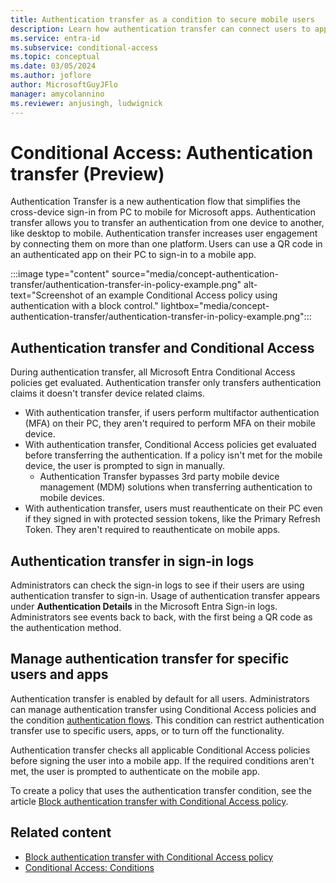 ```yaml
---
title: Authentication transfer as a condition to secure mobile users
description: Learn how authentication transfer can connect users to apps across desktop and mobile devices.
ms.service: entra-id
ms.subservice: conditional-access
ms.topic: conceptual
ms.date: 03/05/2024
ms.author: joflore
author: MicrosoftGuyJFlo
manager: amycolannino
ms.reviewer: anjusingh, ludwignick
---
```

# Conditional Access: Authentication transfer (Preview)

Authentication Transfer is a new authentication flow that simplifies the cross-device sign-in from PC to mobile for Microsoft apps. Authentication transfer allows you to transfer an authentication from one device to another, like desktop to mobile. Authentication transfer increases user engagement by connecting them on more than one platform. Users can use a QR code in an authenticated app on their PC to sign-in to a mobile app.

:::image type="content" source="media/concept-authentication-transfer/authentication-transfer-in-policy-example.png" alt-text="Screenshot of an example Conditional Access policy using authentication with a block control." lightbox="media/concept-authentication-transfer/authentication-transfer-in-policy-example.png":::

## Authentication transfer and Conditional Access

During authentication transfer, all Microsoft Entra Conditional Access policies get evaluated. Authentication transfer only transfers authentication claims it doesn't transfer device related claims.

- With authentication transfer, if users perform multifactor authentication (MFA) on their PC, they aren't required to perform MFA on their mobile device.
- With authentication transfer, Conditional Access policies get evaluated before transferring the authentication. If a policy isn't met for the mobile device, the user is prompted to sign in manually.
   - Authentication Transfer bypasses 3rd party mobile device management (MDM) solutions when transferring authentication to mobile devices. 
- With authentication transfer, users must reauthenticate on their PC even if they signed in with protected session tokens, like the Primary Refresh Token. They aren't required to reauthenticate on mobile apps.

## Authentication transfer in sign-in logs

Administrators can check the sign-in logs to see if their users are using authentication transfer to sign-in. Usage of authentication transfer appears under **Authentication Details** in the Microsoft Entra Sign-in logs. Administrators see events back to back, with the first being a QR code as the authentication method.

## Manage authentication transfer for specific users and apps

Authentication transfer is enabled by default for all users. Administrators can manage authentication transfer using Conditional Access policies and the condition [authentication flows](concept-authentication-flows.md). This condition can restrict authentication transfer use to specific users, apps, or to turn off the functionality. 

Authentication transfer checks all applicable Conditional Access policies before signing the user into a mobile app. If the required conditions aren't met, the user is prompted to authenticate on the mobile app.

To create a policy that uses the authentication transfer condition, see the article [Block authentication transfer with Conditional Access policy](how-to-policy-authentication-flows.md#authentication-transfer-policies).

## Related content

- [Block authentication transfer with Conditional Access policy](how-to-policy-authentication-flows.md#authentication-transfer-policies)
- [Conditional Access: Conditions](concept-conditional-access-conditions.md)
